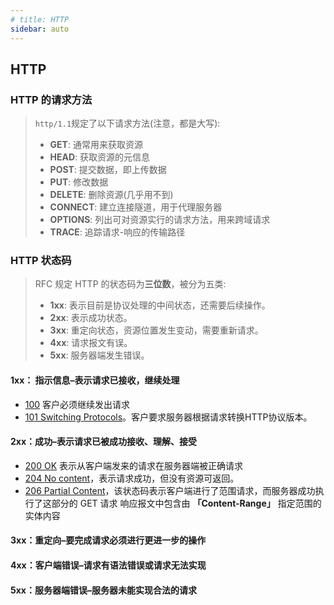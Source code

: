 ```yaml
---
# title: HTTP
sidebar: auto
---
```


## HTTP

### HTTP 的请求方法

> `http/1.1`规定了以下请求方法(注意，都是大写):
>
> - **GET**: 通常用来获取资源
> - **HEAD**: 获取资源的元信息
> - **POST**: 提交数据，即上传数据
> - **PUT**: 修改数据
> - **DELETE**: 删除资源(几乎用不到)
> - **CONNECT**: 建立连接隧道，用于代理服务器
> - **OPTIONS**: 列出可对资源实行的请求方法，用来跨域请求
> - **TRACE**: 追踪请求-响应的传输路径

### HTTP 状态码

>RFC 规定 HTTP 的状态码为**三位数**，被分为五类:
>
>- **1xx**: 表示目前是协议处理的中间状态，还需要后续操作。
>- **2xx**: 表示成功状态。
>- **3xx**: 重定向状态，资源位置发生变动，需要重新请求。
>- **4xx**: 请求报文有误。
>- **5xx**: 服务器端发生错误。

#### 1xx： 指示信息–表示请求已接收，继续处理

- <u>100</u> 客户必须继续发出请求
- <u>101 Switching Protocols</u>。客户要求服务器根据请求转换HTTP协议版本。

#### 2xx：成功–表示请求已被成功接收、理解、接受

- <u>200 OK</u> 表示从客户端发来的请求在服务器端被正确请求
- <u>204 No content</u>，表示请求成功，但没有资源可返回。
- <u>206 Partial Content</u>，该状态码表示客户端进行了范围请求，而服务器成功执行了这部分的 GET 请求 响应报文中包含由 **「Content-Range」** 指定范围的实体内容

#### 3xx：重定向–要完成请求必须进行更进一步的操作

#### 4xx：客户端错误–请求有语法错误或请求无法实现

#### 5xx：服务器端错误–服务器未能实现合法的请求